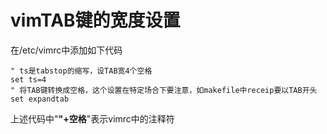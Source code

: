 # vimTAB键的宽度设置

在/etc/vimrc中添加如下代码
```
" ts是tabstop的缩写，设TAB宽4个空格
set ts=4
" 将TAB键转换成空格，这个设置在特定场合下要注意，如makefile中receip要以TAB开头
set expandtab
```
上述代码中"**\"+空格**"表示vimrc中的注释符
